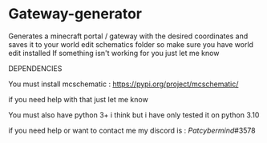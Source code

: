 # Gateway-generator
Generates a minecraft portal / gateway with the desired coordinates
and saves it to your world edit schematics folder so make sure you have world edit installed
If something isn't working for you just let me know

DEPENDENCIES

You must install mcschematic : https://pypi.org/project/mcschematic/

if you need help with that just let me know

You must also have python 3+ i think but i have only tested it on python 3.10

if you need help or want to contact me my discord is : _Patcybermind_#3578
